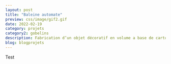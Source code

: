 ```yaml
---
layout: post
title: "Baleine automate"
preview: css/image/gif2.gif
date: 2022-02-19
category: projets 
category2: gobelins
description: Fabrication d’un objet décoratif en volume a base de carton
blog: blogprojets
---
```


Test
